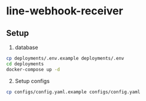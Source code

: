 # line-webhook-receiver

## Setup

1. database
```bash
cp deployments/.env.example deployments/.env
cd deployments
docker-compose up -d
```

2. Setup configs
```bash
cp configs/config.yaml.example configs/config.yaml
```